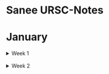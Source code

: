 # Sanee URSC-Notes

# January

<details>
  <summary>Week 1</summary>
<br/>
<details>
  <summary>Day 1</summary>
    
### OSI Model

* The 7 layers of CNN.

![1](https://github.com/saneeaman9/URSC-Notes/assets/75088597/5ed6e4af-d526-4a43-9339-347de351870f)


* Physical layer: This is the lowest layer that deals with the physical transmission of the data bits. It also handles bit synchronization, bit rate control, physical topologies, and transmission modes.

* Data link layer: This layer is responsible for the node-to-node delivery of the data frames. It also handles framing, error detection, error correction, and media access control.

* Network layer: This layer is responsible for routing the data packets across different networks. It also handles addressing, fragmentation, reassembly, and logical network topology.

* Transport layer: This layer ensures reliable and error-free data transmission between the source and destination. It provides services such as segmentation, reassembly, flow control, congestion control, and error detection and correction.

* Session layer: This layer establishes, maintains, and terminates the sessions between different applications. It also manages the synchronization, dialogue control, and recovery of data exchange.

* Presentation layer: This layer is responsible for translating the data between different formats, such as ASCII, EBCDIC, JPEG, etc. It also handles compression, decompression, encryption, and decryption of data4.

* Application layer: This is the topmost layer that interacts with the user applications, such as web browsers, email clients, etc. It provides services such as data formatting, encryption, authentication, and file transfer.


-> [ref1](https://www.cloudflare.com/learning/ddos/glossary/open-systems-interconnection-model-osi/), [ref2](https://faculty.sfcc.spokane.edu/Rudlock/files/WP_Simoneau_OSIModel.pdf)


</details>
<details>
  <summary>Day 2</summary>

### UART

UART stands for Universal Asynchronous Receiver Transmitter, which is a device or circuit that performs serial communication between different devices. Serial communication means that data is transmitted one bit at a time, as opposed to parallel communication, where multiple bits are transmitted simultaneously. Here are some brief points explaining the UART interface:


![1](https://github.com/saneeaman9/URSC-Notes/assets/75088597/aa8892ae-bd0c-4b9d-9f45-b871cbdbe6ce)

![2](https://github.com/saneeaman9/URSC-Notes/assets/75088597/ebd40e99-0974-4ee8-95f1-502311a0aef7)


* UART does not use a clock signal to synchronize the transmitter and receiver devices; instead, it relies on the same baud rate (bits per second) and data format (number of data bits, parity bit, and stop bits) for both ends.
* 
* UART contains input and output shift registers, which convert parallel data to serial data and vice versa, as well as transmit/receive buffers, which store the data temporarily.
* 
* UART also contains control logic that manages the data transmission and reception, such as generating start and stop bits, detecting errors, and handling flow contro.
* 
* UART can operate in different modes of communication, such as simplex (one-way), half-duplex (alternating), or full-duplex (two-way).
* 
* UART is often integrated in microcontrollers or other devices that need to communicate with external devices, such as sensors, modems, keyboards, etc.

->[ref1](https://www.embedded.com/understanding-the-uart/), [ref2](https://www.circuitbasics.com/basics-uart-communication/), [ref3](https://en.wikipedia.org/wiki/Universal_asynchronous_receiver-transmitter)

### SPI

![1](https://github.com/saneeaman9/URSC-Notes/assets/75088597/01b8b40c-eb82-4896-a148-5886bfe03680)

![2](https://github.com/saneeaman9/URSC-Notes/assets/75088597/12e8e0ba-9e40-44d1-a291-9a90999e7a29)


* SPI stands for Serial Peripheral Interface, a synchronous serial communication protocol used for short-distance wired communication between integrated circuits.
  
* SPI uses a master-slave architecture, where one device acts as the controller and generates the clock signal, and the other devices act as the peripherals and follow the master’s instructions.
 
* SPI requires four wires to connect the master and the slaves: SCLK (serial clock), MOSI (master output, slave input), MISO (master input, slave output), and SS (slave select).
  
* SPI can transfer data without interruption, as any number of bits can be sent or received in a continuous stream. This makes SPI faster and more efficient than other protocols that use start and stop conditions to define packets of data.
  
* SPI is standard with many variants, so different devices may have different modes, speeds, and formats of data transmission. Therefore, it is important to check the specifications of the devices before using SPi.

-> [ref1](https://www.circuitbasics.com/basics-of-the-spi-communication-protocol/), [ref2](https://en.wikipedia.org/wiki/Serial_Peripheral_Interface).

### I2C

I2C, or Inter-Integrated Circuit, is a **serial communication protocol** that allows multiple devices to communicate with each other. It combines the best features of SPI and UART. Here are some key points about I2C.

![1](https://github.com/saneeaman9/URSC-Notes/assets/75088597/06ecfcaf-913a-482e-babd-c50cf07386b4)

![2](https://github.com/saneeaman9/URSC-Notes/assets/75088597/1488c681-f291-429f-b7cf-fc7372c9b851)


* I2C uses only two wires to transmit data between devices: SDA (Serial Data) and SCL (Serial Clock).
  
* Data is transferred in messages, which are broken up into frames of data. Each message has an address frame that contains the binary address of the slave, and one or more data frames that contain the data being transmitted.

* I2C is synchronous, so the output of bits is synchronized to the sampling of bits by a clock signal shared between the master and the slave. The clock signal is always controlled by the master.

* I2C can connect multiple slaves to a single master or have multiple masters controlling single or multiple slaves.

* I2C doesn't have slave select lines like SPI, so it needs another way to let the slave know that data is being sent to it, and not another slave. It does this by addressing. The address frame is always the first frame after the start bit in a new message. The master sends the address of the slave it wants to communicate with to every slave connected to it. Each slave then compares the address sent from the master to its own address. If the address matches, it sends a low voltage ACK bit back to the master. If the address doesn’t match, the slave does nothing and the SDA line remains high.

![3](https://github.com/saneeaman9/URSC-Notes/assets/75088597/a9bf1e2a-a11f-4c0c-9d67-ef761c53647f)


-> [Basics of the I2C Communication Protocol - Circuit Basics.](https://www.circuitbasics.com/basics-of-the-i2c-communication-protocol),  [I2C - SparkFun Learn.](https://learn.sparkfun.com/tutorials/i2c/all),  [What is the I2C Communication Protocol? | CircuitBread.](https://www.circuitbread.com/tutorials/what-is-the-i2c-communication-protocol).

</details>
<details>
  <summary>Day 3</summary>

</details>
</details>

<br/>

<details>
  <summary>Week 2</summary>
<br/>
<details>
  <summary>Day 1</summary>

  * Tried to run Hello World on [ZCU102](https://docs.xilinx.com/v/u/en-US/ug1182-zcu102-eval-bd) evaluation kit.

  * Got familiar with vitis ai and attempted to run hello world.
  
  -> [Hello world video using Xilinx Zynq, Vivado 2020, and Vitis
](https://www.youtube.com/watch?v=Mb-cStd4Tqs)

  -> [Xilinx Vitis Introduction| Hello World with Vitis
](https://www.youtube.com/watch?v=LU9hP7KLDgE&t=452s)

 -> [FSBL Generation](https://www.css-techhelp.com/post/fsbl-creation-and-source-debug-in-xilinx-vitis-2019-2)
</details>

<details>
  <summary>Day 2</summary>

* Successfully ran "Hello World" on ZCU102 Evaluation board on ARM Cortex A9.

* Referred to [this](https://github.com/saneeaman9/URSC-Notes/blob/main/Week%202/ug1209-embedded-design-tutorial.pdf) manual.

* Also refer to the [ZCU102 Evaluation Board Manual](https://www.xilinx.com/support/documents/boards_and_kits/zcu102/ug1182-zcu102-eval-bd.pdf).

* IO was done using the UART protocol.

* Board was set to JTAG mode.

</details>


</details>
